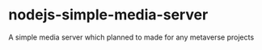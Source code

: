 # nodejs-simple-media-server

A simple media server which planned to made for any metaverse projects